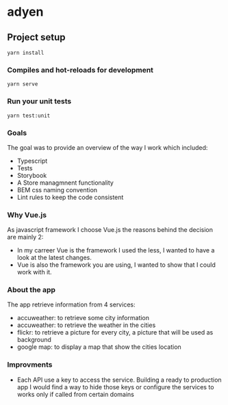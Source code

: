 # adyen

## Project setup
```
yarn install
```

### Compiles and hot-reloads for development
```
yarn serve
```

### Run your unit tests
```
yarn test:unit
```

### Goals
The goal was to provide an overview of the way I work which included:
- Typescript
- Tests
- Storybook
- A Store managmnent functionality
- BEM css naming convention
- Lint rules to keep the code consistent


### Why Vue.js
As javascript framework I choose Vue.js the reasons behind the decision are mainly 2:
- In my carreer Vue is the framework I used the less, I wanted to have a look at the latest changes.
- Vue is also the framework you are using, I wanted to show that I could work with it.

### About the app
The app retrieve information from 4 services:
- accuweather: to retrieve some city information
- accuweather: to retrieve the weather in the cities
- flickr: to retrieve a picture for every city, a picture that will be used as background
- google map: to display a map that show the cities location

### Improvments 
- Each API use a key to access the service. Building a ready to  production app I would find a way to hide those keys or configure the services to works only if called from certain domains
